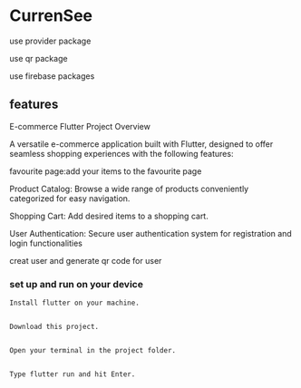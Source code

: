 # CurrenSee
use provider package


use qr package


use firebase packages


## features
E-commerce Flutter Project Overview


A versatile e-commerce application built with Flutter, designed to offer seamless shopping experiences with the following features:


favourite page:add your items to the favourite page


Product Catalog: Browse a wide range of products conveniently categorized for easy navigation.


Shopping Cart: Add desired items to a shopping cart.


User Authentication: Secure user authentication system for registration and login functionalities


creat user and generate qr code for user
### set up and run on your device

    Install flutter on your machine.

    
    Download this project.

    
    Open your terminal in the project folder.

    
    Type flutter run and hit Enter.
